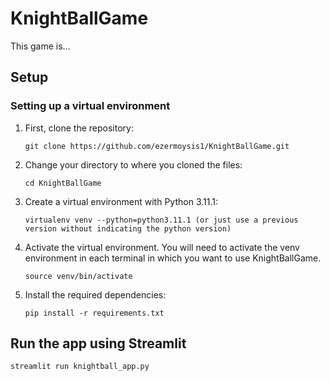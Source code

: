 # KnightBallGame

This game is...

## Setup

### Setting up a virtual environment 

1.  First, clone the repository:

    ```
    git clone https://github.com/ezermoysis1/KnightBallGame.git
    ```

2.  Change your directory to where you cloned the files:

    ```
    cd KnightBallGame
    ```

3.  Create a virtual environment with Python 3.11.1:

    ```
    virtualenv venv --python=python3.11.1 (or just use a previous version without indicating the python version)
    ```

4.  Activate the virtual environment. You will need to activate the venv environment in each terminal in which you want to use KnightBallGame.

    ```
    source venv/bin/activate
    ```
5.  Install the required dependencies:

    ```
    pip install -r requirements.txt
    ```

## Run the app using Streamlit

    streamlit run knightball_app.py
